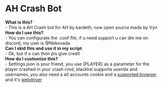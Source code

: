 # AH Crash Bot

**What is this?**        
     - This is a AH Crash bot for AH by kardeth, now open source made by Vyn    
**How do I use this?**   
     - You can configurate the .conf file, if u need support u can dm me on discord, my user is @Nekovada     
**Can I skid this and use it in my script**  
     - Ok, but if u can then pls give credit      
**How do I customize this?**  
     - Settings.json is your friend, you use {PLAYER} as a parameter for the player crashed in your crash cmd, blacklist supports userids and usernames, you also need a alt accounts cookie and a [supported browser](https://www.selenium.dev/documentation/webdriver/browsers/) and it's [webdriver](https://www.selenium.dev/documentation/webdriver/drivers/)